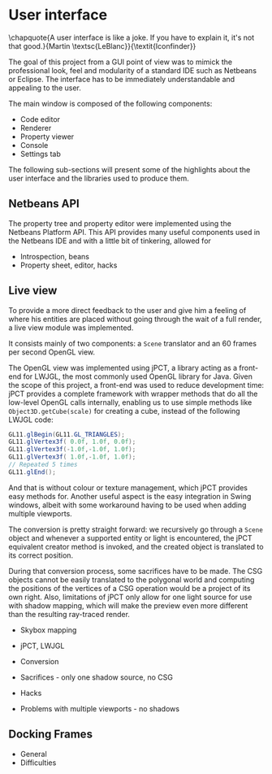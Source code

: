 # User interface

\chapquote{A user interface is like a joke. If you have to explain it, it's not that good.}{Martin \textsc{LeBlanc}}{\textit{Iconfinder}}

The goal of this project from a GUI point of view was to mimick the professional look, feel and modularity of a standard IDE such as Netbeans or Eclipse. The interface has to be immediately understandable and appealing to the user.

The main window is composed of the following components:

- Code editor
- Renderer
- Property viewer
- Console
- Settings tab

The following sub-sections will present some of the highlights about the user interface and the libraries used to produce them.

## Netbeans API

The property tree and property editor were implemented using the Netbeans Platform API. This API provides many useful components used in the Netbeans IDE and with a little bit of tinkering, allowed for 

- Introspection, beans
- Property sheet, editor, hacks

## Live view

To provide a more direct feedback to the user and give him a feeling of where his entities are placed without going through the wait of a full render, a live view module was implemented. 

It consists mainly of two components: a `Scene` translator and an 60 frames per second OpenGL view.

The OpenGL view was implemented using jPCT, a library acting as a front-end for LWJGL, the most commonly used OpenGL library for Java. Given the scope of this project, a front-end was used to reduce development time: jPCT provides a complete framework with wrapper methods that do all the low-level OpenGL calls internally, enabling us to use simple methods like `Object3D.getCube(scale)` for creating a cube, instead of the following LWJGL code:

```{.java caption="Creating a cube with LWJGL"}
GL11.glBegin(GL11.GL_TRIANGLES);
GL11.glVertex3f( 0.0f, 1.0f, 0.0f);
GL11.glVertex3f(-1.0f,-1.0f, 1.0f);
GL11.glVertex3f( 1.0f,-1.0f, 1.0f); 
// Repeated 5 times
GL11.glEnd();
```

And that is without colour or texture management, which jPCT provides easy methods for. Another useful aspect is the easy integration in Swing windows, albeit with some workaround having to be used when adding multiple viewports.

The conversion is pretty straight forward: we recursively go through a `Scene` object and whenever a supported entity or light is encountered, the jPCT equivalent creator method is invoked, and the created object is translated to its correct position.

During that conversion process, some sacrifices have to be made. The CSG objects cannot be easily translated to the polygonal world and computing the positions of the vertices of a CSG operation would be a project of its own right. Also, limitations of jPCT only allow for one light source for use with shadow mapping, which will make the preview even more different than the resulting ray-traced render.

- Skybox mapping

- jPCT, LWJGL
- Conversion
- Sacrifices - only one shadow source, no CSG
- Hacks
- Problems with multiple viewports - no shadows

## Docking Frames

- General
- Difficulties